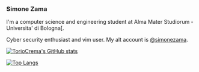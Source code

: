 ### Simone Zama
I'm a computer science and engineering student at Alma Mater Studiorum - Universita' di Bologna[.

Cyber security enthusiast and vim user. My alt account is [@simonezama](github.com/simonezama).

[![TorioCrema's GitHub stats](https://github-readme-stats.vercel.app/api?username=toriocrema&count_private=true&show_icons=true&theme=nord)](https://github.com/anuraghazra/github-readme-stats)

[![Top Langs](https://github-readme-stats.vercel.app/api/top-langs/?username=toriocrema&theme=nord&layout=compact)](https://github.com/anuraghazra/github-readme-stats)
